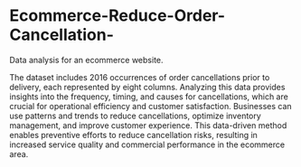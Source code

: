 # Ecommerce-Reduce-Order-Cancellation-
Data analysis for an ecommerce website.

The dataset includes 2016 occurrences of order cancellations prior to delivery, each represented by eight columns. Analyzing this data provides insights into the frequency, timing, and causes for cancellations, which are crucial for operational efficiency and customer satisfaction. Businesses can use patterns and trends to reduce cancellations, optimize inventory management, and improve customer experience. This data-driven method enables preventive efforts to reduce cancellation risks, resulting in increased service quality and commercial performance in the ecommerce area.
